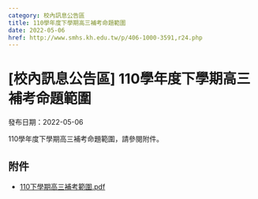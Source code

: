```yaml
---
category: 校內訊息公告區
title: 110學年度下學期高三補考命題範圍
date: 2022-05-06
href: http://www.smhs.kh.edu.tw/p/406-1000-3591,r24.php
---
```


# [校內訊息公告區] 110學年度下學期高三補考命題範圍

發布日期：2022-05-06

110學年度下學期高三補考命題範圍，請參閱附件。

## 附件

- [110下學期高三補考範圍.pdf](https://www.smhs.kh.edu.tw/var/file/0/1000/attach/2/pta_3375_545869_08573.pdf)
